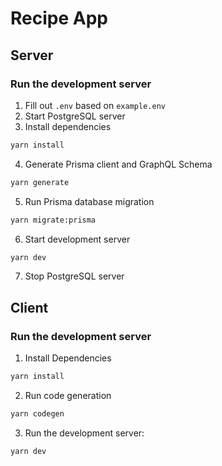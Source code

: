 # Recipe App

## Server

### Run the development server
1. Fill out `.env` based on `example.env`
2. Start PostgreSQL server
3. Install dependencies
```bash
yarn install
```
4. Generate Prisma client and GraphQL Schema
```bash
yarn generate
```
5. Run Prisma database migration
```bash
yarn migrate:prisma
```
6. Start development server
```bash
yarn dev
```
7. Stop PostgreSQL server

## Client

### Run the development server

1. Install Dependencies
```bash
yarn install
```

2. Run code generation
```bash
yarn codegen
```

3. Run the development server:
```bash
yarn dev
```



